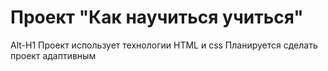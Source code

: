 # Проект "Как научиться учиться"
Alt-H1
Проект использует технологии HTML и css
Планируется сделать проект адаптивным

